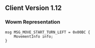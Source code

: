 ## Client Version 1.12

### Wowm Representation
```rust,ignore
msg MSG_MOVE_START_TURN_LEFT = 0x00BC {
    MovementInfo info;    
}

```

